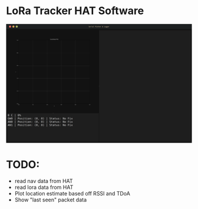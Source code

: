 # LoRa Tracker HAT Software
![loratrack-gui](images/loratrack_hat_gui.png)

# TODO:
- read nav data from HAT
- read lora data from HAT
- Plot location estimate based off RSSI and TDoA
- Show "last seen" packet data

